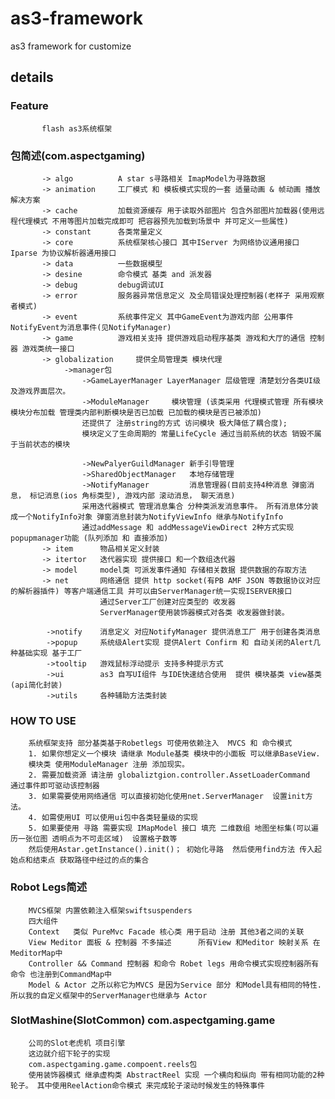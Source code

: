 as3-framework
=============

as3 framework for customize

details
---------------------------
###		   Feature
		   flash as3系统框架

###		   包简述(com.aspectgaming)
		   -> algo			A star s寻路相关 ImapModel为寻路数据
		   -> animation  	工厂模式 和 模板模式实现的一套 适量动画 & 帧动画 播放解决方案	
		   -> cache  		加载资源缓存 用于读取外部图片 包含外部图片加载器(使用远程代理模式 不用等图片加载完成即可 把容器预先加载到场景中 并可定义一些属性)
		   -> constant   	各类常量定义
		   -> core			系统框架核心接口 其中IServer 为网络协议通用接口 Iparse 为协议解析器通用接口
		   -> data			一些数据模型
		   -> desine 		命令模式 基类 and 派发器
		   -> debug			debug调试UI
		   -> error			服务器异常信息定义 及全局错误处理控制器(老样子 采用观察者模式)
		   -> event 		系统事件定义 其中GameEvent为游戏内部 公用事件 NotifyEvent为消息事件(见NotifyManager)
		   -> game	 		游戏相关支持 提供游戏启动程序基类 游戏和大厅的通信 控制器 游戏类统一接口
		   -> globalization  	提供全局管理类 模块代理
				->manager包
					->GameLayerManager LayerManager 层级管理 清楚划分各类UI级 及游戏界面层次。
					->ModuleManager		模块管理 (该类采用 代理模式管理 所有模块 模块分布加载 管理类内部判断模块是否已加载 已加载的模块是否已被添加)
					还提供了 注册string的方式 访问模块 极大降低了耦合度);
					模块定义了生命周期的 常量LifeCycle 通过当前系统的状态 销毁不属于当前状态的模块
					
					->NewPalyerGuildManager 新手引导管理
					->SharedObjectManager 	本地存储管理
					->NotifyManager			消息管理器(目前支持4种消息 弹窗消息， 标记消息(ios 角标类型), 游戏内部 滚动消息， 聊天消息)
					采用迭代器模式 管理消息集合 分种类派发消息事件。 所有消息体分装成一个NotifyInfo对象 弹窗消息封装为NotifyViewInfo 继承与NotifyInfo
					通过addMessage 和 addMessageViewDirect 2种方式实现 popupmanager功能 (队列添加 和 直接添加)
		   -> item 		物品相关定义封装 
		   -> itertor 	迭代器实现 提供接口 和一个数组迭代器
		   -> model  	model类 可派发事件通知 存储相关数据 提供数据的存取方法
		   -> net 		网络通信 提供 http socket(有PB AMF JSON 等数据协议对应的解析器插件) 等客户端通信工具 并可以由ServerManager统一实现ISERVER接口 
		   				通过Server工厂创建对应类型的 收发器
						ServerManager使用装饰器模式对各类 收发器做封装。
		   		
		   	->notify 	消息定义 对应NotifyManager 提供消息工厂 用于创建各类消息
		   	->popup 	系统级Alert实现 提供Alert Confirm 和 自动关闭的Alert几种基础实现 基于工厂
		   	->tooltip 	游戏鼠标浮动提示 支持多种提示方式
		   	->ui		as3 自写UI组件 与IDE快速结合使用  提供 模块基类 view基类(api简化封装)  
		   	->utils		各种辅助方法类封装
			
			
###		HOW TO USE
		系统框架支持 部分基类基于Robetlegs 可使用依赖注入  MVCS 和 命令模式
		1. 如果你想定义一个模块 请继承 Module基类 模块中的小面板 可以继承BaseView.
		模块类 使用ModuleManager 注册 添加现实。
		2. 需要加载资源 请注册 globaliztgion.controller.AssetLoaderCommand  通过事件即可驱动该控制器
		3. 如果需要使用网络通信 可以直接初始化使用net.ServerManager  设置init方法。
		4. 如需使用UI 可以使用ui包中各类轻量级的实现
		5. 如果要使用 寻路 需要实现 IMapModel 接口 填充 二维数组 地图坐标集(可以遍历一张位图 透明点为不可走区域)  设置格子数等
		然后使用Astar.getInstance().init()； 初始化寻路  然后使用find方法 传入起始点和结束点 获取路径中经过的点的集合
		
		
###		Robot Legs简述
		MVCS框架 内置依赖注入框架swiftsuspenders
		四大组件
		Context   类似 PureMvc Facade 核心类 用于启动 注册 其他3者之间的关联
		View Meditor 面板 & 控制器 不多描述		所有View 和Meditor 映射关系 在MeditorMap中
		Controller && Command 控制器 和命令 Robet legs 用命令模式实现控制器所有命令 也注册到CommandMap中
		Model & Actor 之所以称它为MVCS 是因为Service 部分 和Model具有相同的特性. 所以我的自定义框架中的ServerManager也继承与 Actor
		
		
		

###		SlotMashine(SlotCommon) com.aspectgaming.game
		公司的Slot老虎机 项目引擎
		这边就介绍下轮子的实现 
		com.aspectgaming.game.compoent.reels包
		使用装饰器模式 继承虚构类 AbstractReel 实现 一个横向和纵向 带有相同功能的2种轮子。 其中使用ReelAction命令模式 来完成轮子滚动时候发生的特殊事件
		
		
